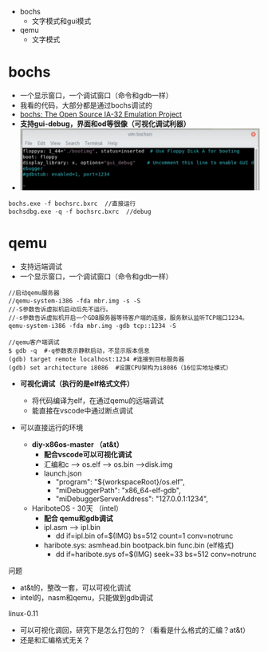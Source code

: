 - bochs
	- 文字模式和gui模式
- qemu
	- 文字模式

# bochs
- 一个显示窗口，一个调试窗口（命令和gdb一样）
- 我看的代码，大部分都是通过bochs调试的
- [bochs: The Open Source IA-32 Emulation Project ](https://bochs.sourceforge.io/)
- **支持gui-debug，界面和od等很像（可视化调试利器）**
- ![](../photo/Pasted%20image%2020230304094127.png)

```
bochs.exe -f bochsrc.bxrc  //直接运行
bochsdbg.exe -q -f bochsrc.bxrc  //debug
```
# qemu
- 支持远端调试
- 一个显示窗口，一个调试窗口（命令和gdb一样）

```
//启动qemu服务器
//qemu-system-i386 -fda mbr.img -s -S
//-S参数告诉虚拟机启动后先不运行。
//-s参数告诉虚拟机开启一个GDB服务器等待客户端的连接，服务默认监听TCP端口1234。
qemu-system-i386 -fda mbr.img -gdb tcp::1234 -S  

//qemu客户端调试
$ gdb -q  #-q参数表示静默启动，不显示版本信息
(gdb) target remote localhost:1234 #连接到目标服务器
(gdb) set architecture i8086  #设置CPU架构为i8086（16位实地址模式）
```

- **可视化调试（执行的是elf格式文件）**
	- 将代码编译为elf，在通过qemu的远端调试
	- 能直接在vscode中通过断点调试

- 可以直接运行的环境
	- **diy-x86os-master （at&t）**
		- **配合vscode可以可视化调试**
		- 汇编和c --> os.elf --> os.bin -->disk.img
		- launch.json 
			- "program": "${workspaceRoot}/os.elf",
			- "miDebuggerPath": "x86_64-elf-gdb",
			- "miDebuggerServerAddress": "127.0.0.1:1234",
	- HariboteOS - 30天 （intel）
		- **配合 qemu和gdb调试**
		- ipl.asm --> ipl.bin
			- dd if=ipl.bin of=$(IMG) bs=512 count=1 conv=notrunc
		- haribote.sys: asmhead.bin bootpack.bin func.bin (elf格式)
			- dd if=haribote.sys of=$(IMG) seek=33 bs=512 conv=notrunc

问题
- at&t的，整改一套，可以可视化调试
- intel的，nasm和qemu，只能做到gdb调试

linux-0.11
- 可以可视化调回，研究下是怎么打包的？（看看是什么格式的汇编？at&t）
- 还是和汇编格式无关？